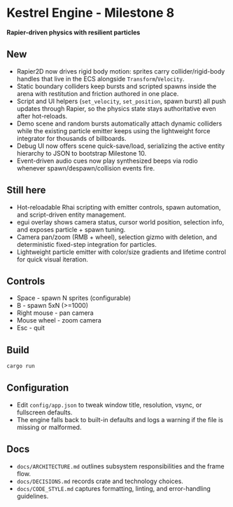 # Kestrel Engine - Milestone 8

**Rapier-driven physics with resilient particles**

## New
- Rapier2D now drives rigid body motion: sprites carry collider/rigid-body handles that live in the ECS alongside `Transform`/`Velocity`.
- Static boundary colliders keep bursts and scripted spawns inside the arena with restitution and friction authored in one place.
- Script and UI helpers (`set_velocity`, `set_position`, spawn burst) all push updates through Rapier, so the physics state stays authoritative even after hot-reloads.
- Demo scene and random bursts automatically attach dynamic colliders while the existing particle emitter keeps using the lightweight force integrator for thousands of billboards.
- Debug UI now offers scene quick-save/load, serializing the active entity hierarchy to JSON to bootstrap Milestone 10.
- Event-driven audio cues now play synthesized beeps via rodio whenever spawn/despawn/collision events fire.

## Still here
- Hot-reloadable Rhai scripting with emitter controls, spawn automation, and script-driven entity management.
- egui overlay shows camera status, cursor world position, selection info, and exposes particle + spawn tuning.
- Camera pan/zoom (RMB + wheel), selection gizmo with deletion, and deterministic fixed-step integration for particles.
- Lightweight particle emitter with color/size gradients and lifetime control for quick visual iteration.

## Controls
- Space - spawn N sprites (configurable)
- B - spawn 5xN (>=1000)
- Right mouse - pan camera
- Mouse wheel - zoom camera
- Esc - quit

## Build
```bash
cargo run
```

## Configuration
- Edit `config/app.json` to tweak window title, resolution, vsync, or fullscreen defaults.
- The engine falls back to built-in defaults and logs a warning if the file is missing or malformed.

## Docs
- `docs/ARCHITECTURE.md` outlines subsystem responsibilities and the frame flow.
- `docs/DECISIONS.md` records crate and technology choices.
- `docs/CODE_STYLE.md` captures formatting, linting, and error-handling guidelines.
